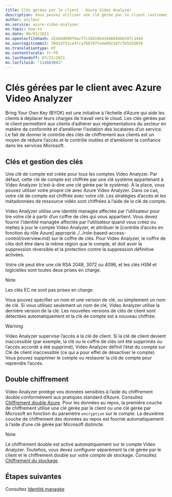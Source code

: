 ```yaml
---
title: Clés gérées par le client - Azure Video Analyzer
description: Vous pouvez utiliser une clé gérée par le client (autrement dit, apporter votre propre clé) avec Azure Video Analyzer.
author: anilmur
ms.service: azure-video-analyzer
ms.topic: how-to
ms.date: 06/01/2021
ms.openlocfilehash: d24ddd090f9acffc3dd19643d4004dbb58fc344d
ms.sourcegitcommit: 3941df51ce4fca760797fa4e09216fcfb5d2d8f0
ms.translationtype: HT
ms.contentlocale: fr-FR
ms.lasthandoff: 07/23/2021
ms.locfileid: "114603841"
---
```

# <a name="customer-managed-keys-with-azure-video-analyzer"></a>Clés gérées par le client avec Azure Video Analyzer

Bring Your Own Key (BYOK) est une initiative à l’échelle d’Azure qui aide les clients à déplacer leurs charges de travail vers le cloud. Les clés gérées par le client permettent aux clients d’adhérer aux réglementations du secteur en matière de conformité et d’améliorer l’isolation des locataires d’un service. Le fait de donner le contrôle des clés de chiffrement aux clients est un moyen de réduire l’accès et le contrôle inutiles et d’améliorer la confiance dans les services Microsoft.

## <a name="keys-and-key-management"></a>Clés et gestion des clés

Une clé de compte est créée pour tous les comptes Video Analyzer. Par défaut, cette clé de compte est chiffrée par une clé système appartenant à Video Analyzer (c’est-à-dire une clé gérée par le système). À la place, vous pouvez utiliser votre propre clé avec Azure Video Analyzer. Dans ce cas, votre clé de compte est chiffrée avec votre clé. Les stratégies d’accès et les métadonnées de ressource vidéo sont chiffrées à l’aide de la clé de compte.

Video Analyzer utilise une identité managée affectée par l’utilisateur pour lire votre clé à partir d’un coffre de clés qui vous appartient. Vous devez fournir l’identité managée affectée par l’utilisateur quand vous créez ou mettez à jour le compte Video Analyzer, et attribuer le [contrôle d’accès en fonction du rôle Azure] approprié../../role-based-access-control/overview.md) sur le coffre de clés. Pour Video Analyzer, le coffre de clés doit être dans la même région que le compte, et doit avoir la suppression réversible et la protection contre la suppression définitive activées.

Votre clé peut être une clé RSA 2048, 3072 ou 4096, et les clés HSM et logicielles sont toutes deux prises en charge.

> [!NOTE]
> Les clés EC ne sont pas prises en charge.

Vous pouvez spécifier un nom et une version de clé, ou simplement un nom de clé. Si vous utilisez seulement un nom de clé, Video Analyzer utilise la dernière version de la clé. Les nouvelles versions de clés de client sont détectées automatiquement et la clé de compte est à nouveau chiffrée.

> [!WARNING]
> Video Analyzer supervise l’accès à la clé de client. Si la clé de client devient inaccessible (par exemple, la clé ou le coffre de clés ont été supprimés ou l’accès accordé a été supprimé), Video Analyzer définit l’état du compte sur Clé de client inaccessible (ce qui a pour effet de désactiver le compte). Vous pouvez supprimer le compte ou restaurer la clé de compte pour reprendre l’accès.

## <a name="double-encryption"></a>Double chiffrement

Video Analyzer protège vos données sensibles à l’aide du chiffrement double conformément aux pratiques standard d’Azure. Consultez [Chiffrement double Azure](../../security/fundamentals/double-encryption.md). Pour les données au repos, la première couche de chiffrement utilise une clé gérée par le client ou une clé gérée par Microsoft en fonction du paramètre `encryption` sur le compte. La deuxième couche de chiffrement des données au repos est fournie automatiquement à l’aide d’une clé gérée par Microsoft distincte.

> [!NOTE]
> Le chiffrement double est activé automatiquement sur le compte Video Analyzer. Toutefois, vous devez configurer séparément la clé gérée par le client et le chiffrement double sur votre compte de stockage. Consultez [Chiffrement du stockage](../../storage/common/storage-service-encryption.md).


## <a name="next-steps"></a>Étapes suivantes

Consultez [Identité managée](managed-identity.md)
